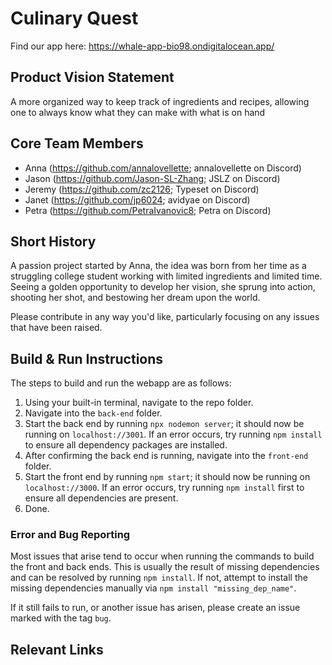# Culinary Quest
Find our app here: <https://whale-app-bio98.ondigitalocean.app/>

## Product Vision Statement
A more organized way to keep track of ingredients and recipes, allowing one to always know what they can make with what is on hand

## Core Team Members
- Anna (https://github.com/annalovellette; annalovellette on Discord)
- Jason (https://github.com/Jason-SL-Zhang; JSLZ on Discord)
- Jeremy (https://github.com/zc2126; Typeset on Discord)
- Janet (https://github.com/jp6024; avidyae on Discord)
- Petra (https://github.com/PetraIvanovic8; Petra on Discord)

## Short History
A passion project started by Anna, the idea was born from her time as a struggling college student working with limited ingredients and limited time. Seeing a golden opportunity to develop her vision, she sprung into action, shooting her shot, and bestowing her dream upon the world.

Please contribute in any way you'd like, particularly focusing on any issues that have been raised.

## Build & Run Instructions
The steps to build and run the webapp are as follows:

1. Using your built-in terminal, navigate to the repo folder.
2. Navigate into the ```back-end``` folder.
3. Start the back end by running ```npx nodemon server```; it should now be running on ```localhost://3001```. If an error occurs, try running ```npm install``` to ensure all dependency packages are installed.
4. After confirming the back end is running, navigate into the ```front-end``` folder.
5. Start the front end by running ```npm start```; it should now be running on ```localhost://3000```. If an error occurs, try running ```npm install``` first to ensure all dependencies are present.
6. Done.

### Error and Bug Reporting
Most issues that arise tend to occur when running the commands to build the front and back ends. This is usually the result of missing dependencies and can be resolved by running ```npm install```. If not, attempt to install the missing dependencies manually via ```npm install "missing_dep_name"```.

If it still fails to run, or another issue has arisen, please create an issue marked with the tag ```bug```.

## Relevant Links
